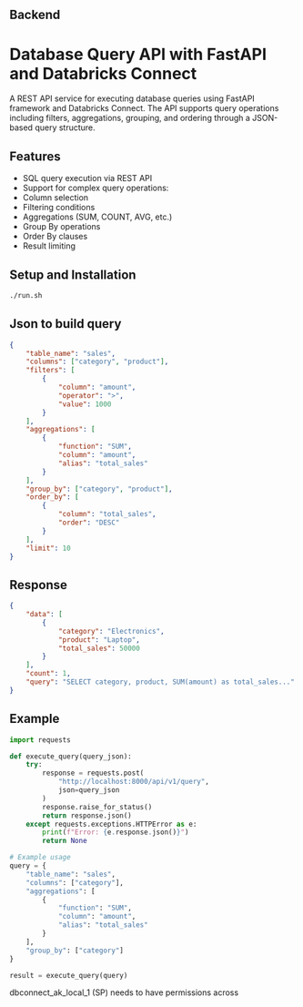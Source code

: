 ## Backend 
# Database Query API with FastAPI and Databricks Connect

A REST API service for executing database queries using FastAPI framework and Databricks Connect. The API supports query operations including filters, aggregations, grouping, and ordering through a JSON-based query structure.

## Features

- SQL query execution via REST API
- Support for complex query operations:
 - Column selection
 - Filtering conditions
 - Aggregations (SUM, COUNT, AVG, etc.)
 - Group By operations
 - Order By clauses
 - Result limiting

## Setup and Installation

```bash
./run.sh
```

## Json to build query
```json
{
    "table_name": "sales",
    "columns": ["category", "product"],
    "filters": [
        {
            "column": "amount",
            "operator": ">",
            "value": 1000
        }
    ],
    "aggregations": [
        {
            "function": "SUM",
            "column": "amount",
            "alias": "total_sales"
        }
    ],
    "group_by": ["category", "product"],
    "order_by": [
        {
            "column": "total_sales",
            "order": "DESC"
        }
    ],
    "limit": 10
}
```
## Response

```json
{
    "data": [
        {
            "category": "Electronics",
            "product": "Laptop",
            "total_sales": 50000
        }
    ],
    "count": 1,
    "query": "SELECT category, product, SUM(amount) as total_sales..."
}
```

## Example
```python
import requests

def execute_query(query_json):
    try:
        response = requests.post(
            "http://localhost:8000/api/v1/query",
            json=query_json
        )
        response.raise_for_status()
        return response.json()
    except requests.exceptions.HTTPError as e:
        print(f"Error: {e.response.json()}")
        return None

# Example usage
query = {
    "table_name": "sales",
    "columns": ["category"],
    "aggregations": [
        {
            "function": "SUM",
            "column": "amount",
            "alias": "total_sales"
        }
    ],
    "group_by": ["category"]
}

result = execute_query(query)
```

dbconnect_ak_local_1 (SP) needs to have permissions across
